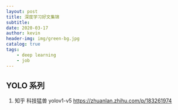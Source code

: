 ```yaml
---
layout: post
title: 深度学习好文集锦
subtitle: 
date: 2020-03-17
author: kevin
header-img: img/green-bg.jpg
catalog: true
tags:
    - deep learning
    - job
---
```




## YOLO 系列



1. 知乎 科技猛兽 yolov1-v5 https://zhuanlan.zhihu.com/p/183261974
